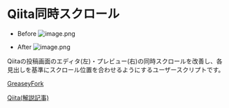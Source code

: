 # Qiita同時スクロール

* Before
![image.png](https://qiita-image-store.s3.ap-northeast-1.amazonaws.com/0/507909/a6e2bd00-286e-42dd-4518-6d6a7f83812f.png)

* After
![image.png](https://qiita-image-store.s3.ap-northeast-1.amazonaws.com/0/507909/deaa7846-c7ae-20c8-d4a4-80d732a546fb.png)

Qiitaの投稿画面のエディタ(左)・プレビュー(右)の同時スクロールを改善し、各見出しを基準にスクロール位置を合わせるようにするユーザースクリプトです。

[GreaseyFork](https://greasyfork.org/ja/scripts/397153-qiita%E5%90%8C%E6%99%82%E3%82%B9%E3%82%AF%E3%83%AD%E3%83%BC%E3%83%AB)

[Qiita(解説記事)](https://qiita.com/m_fukuchan/items/2a0c1f7b45894449ff56)

